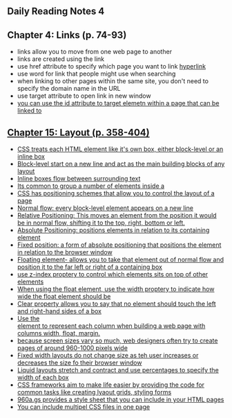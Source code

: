 ## Daily Reading Notes 4
## Chapter 4: Links (p. 74-93)

- links allow you to move from one web page to another 
- links are created using the <a> link </a>
- use href attribute to specify which page you want to link <a href="link">hyperlink</a>
- use word for link that people might use when searching
- when linking to other pages within the same site, you don't need to specify the domain name in the URL
- use target attribute to open link in new window <a href="link.com" target="_blank">
- you can use the id attribute to target elemetn within a page that can be linked to

## Chapter 15: Layout (p. 358-404)

- CSS treats each HTML element like it's own box, either block-level or an inline box 
- Block-level start on a new line and act as the main building blocks of any layout
- Inline boxes flow between surrounding text
- Its common to group a number of elements inside a <div>
- CSS has positioning schemes that allow you to control the layout of a page
- Normal flow: every block-level element appears on a new line 
- Relative Positioning: This moves an element from the position it would be in normal flow, shifting it to the 
top, right, bottom or left. 
- Absolute Positioning: positions elements in relation to its containing element 
- Fixed position: a form of absolute positioning that positions the element in relation to the browser window
- Floating element- allows you to take that element out of normal flow and position it to the far left or right 
of a containing box
- use z-index proptery to control which elements sits on top of other elements
- When using the float element, use the width proptery to indicate how wide the float element should be
- Clear property allows you to say that no element should touch the left and right-hand sides of a box 
- Use the <div> element to represent each column when building a web page with columns width, float, margin. 
- because screen sizes vary so much, web designers often try to create pages of around 960-1000 pixels wide 
- Fixed width layouts do not change size as teh user increases or decreases the size fo their browser window
- Liquid layouts stretch and contract and use percentages to specify the width of each box
- CSS frameworks aim to make life easier by providing the code for common tasks like creating lyaout grids, 
styling forms
- 960a.gs provides a style sheet that you can include in your HTML pages
- You can include multipel CSS files in one page
